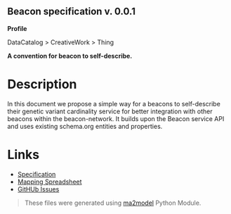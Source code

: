 ## Beacon specification v. 0.0.1 

**Profile** 

DataCatalog > CreativeWork > Thing

**A convention for beacon to self-describe.** 

# Description 
In this document we propose a simple way for a beacons to self-describe their genetic variant cardinality service for better integration with other beacons within the beacon-network. It builds upon the Beacon service API and uses existing schema.org entities and properties. 
# Links 
- [Specification](specification.html)
- [Mapping Spreadsheet](https://docs.google.com/spreadsheets/d/1WVVQ9UzEWz7hxreJwqf5SIyYO6YalZuASRX9njv7hYE/edit?usp=drivesdk)
- [GitHUb Issues](https://github.com/BioSchemas/bioschemas/labels/type%3A%20Beacon)
> These files were generated using [ma2model](https://github.com/BioSchemas/map2model) Python Module.